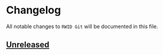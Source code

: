 # Changelog

All notable changes to `RWID Git` will be documented in this file.

## [Unreleased](https://github.com/ngodingbang/rwid-git/compare/v1.0.0...develop)
